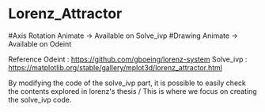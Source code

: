 # Lorenz_Attractor

#Axis Rotation Animate -> Available on Solve_ivp
#Drawing Animate -> Available on Odeint

Reference
Odeint : https://github.com/gboeing/lorenz-system 
Solve_ivp : https://matplotlib.org/stable/gallery/mplot3d/lorenz_attractor.html

By modifying the code of the solve_ivp part, it is possible to easily check the contents explored in lorenz's thesis /
This is where we focus on creating the solve_ivp code.
